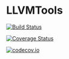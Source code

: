 # LLVMTools

[![Build Status](https://travis-ci.org/YingboMa/LLVMTools.jl.svg?branch=master)](https://travis-ci.org/YingboMa/LLVMTools.jl)

[![Coverage Status](https://coveralls.io/repos/YingboMa/LLVMTools.jl/badge.svg?branch=master&service=github)](https://coveralls.io/github/YingboMa/LLVMTools.jl?branch=master)

[![codecov.io](http://codecov.io/github/YingboMa/LLVMTools.jl/coverage.svg?branch=master)](http://codecov.io/github/YingboMa/LLVMTools.jl?branch=master)
